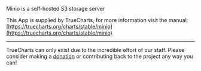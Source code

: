 Minio is a self-hosted S3 storage server

This App is supplied by TrueCharts, for more information visit the manual: [https://truecharts.org/charts/stable/minio](https://truecharts.org/charts/stable/minio)

---

TrueCharts can only exist due to the incredible effort of our staff.
Please consider making a [donation](https://truecharts.org/sponsor) or contributing back to the project any way you can!
